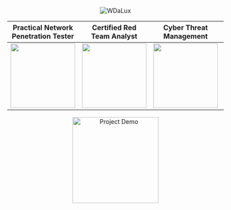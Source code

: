 <div align="center">

![WDaLux](https://tryhackme-badges.s3.amazonaws.com/WdaLuX.png)

Practical Network Penetration Tester |Certified Red Team Analyst | Cyber Threat Management | Cybersecurity Analyst
|:----------:| :----------: | :-----------: |:-----------: |
|<img src="https://templates.images.credential.net/17231570589957850320249118821486.png" width="150" height ="150"/>| <img src="https://templates.images.credential.net/17043567286076012013649409456004.png" width="150" height="150"/> | <img src="https://images.credly.com/images/5d5ac32b-d239-42b8-9665-8a921dc3ab47/image.png" width="150" height="150"/> |<img src="https://images.credly.com/images/441578ec-c0f3-46cc-95fc-86b27e90cf4f/image.png" width="150" height="150"/> |

</div>

<div align="center">
  <img src="https://media0.giphy.com/media/v1.Y2lkPTc5MGI3NjExYm5vOGRtYjc3dWE0a3NubXU0cTQ3eDF1eTJqMmplcHVnOHlycjQxNyZlcD12MV9pbnRlcm5hbF9naWZfYnlfaWQmY3Q9Zw/tHIRLHtNwxpjIFqPdV/giphy.gif" width="200" alt="Project Demo">
</div>
